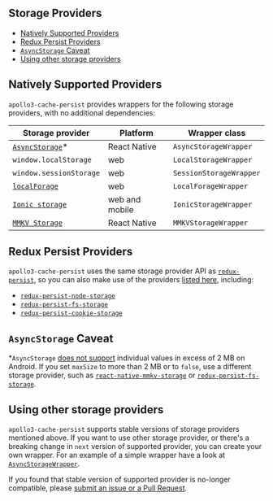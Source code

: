 ## Storage Providers

- [Natively Supported Providers](#natively-supported-providers)
- [Redux Persist Providers](#redux-persist-providers)
- [`AsyncStorage` Caveat](#asyncstorage-caveat)
- [Using other storage providers](#using-other-storage-providers)

## Natively Supported Providers

`apollo3-cache-persist` provides wrappers for the following storage providers, with no additional dependencies:

| Storage provider                                                                | Platform       | Wrapper class           |
| ------------------------------------------------------------------------------- | -------------- | ----------------------- |
| [`AsyncStorage`](https://github.com/react-native-async-storage/async-storage)\* | React Native   | `AsyncStorageWrapper`   |
| `window.localStorage`                                                           | web            | `LocalStorageWrapper`   |
| `window.sessionStorage`                                                         | web            | `SessionStorageWrapper` |
| [`localForage`](https://github.com/localForage/localForage)                     | web            | `LocalForageWrapper`    |
| [`Ionic storage`](https://ionicframework.com/docs/building/storage)             | web and mobile | `IonicStorageWrapper`   |
| [`MMKV Storage`](https://github.com/ammarahm-ed/react-native-mmkv-storage)      | React Native   | `MMKVStorageWrapper`    |


## Redux Persist Providers
`apollo3-cache-persist` uses the same storage provider API as
[`redux-persist`](https://github.com/rt2zz/redux-persist), so you can also make
use of the providers
[listed here](https://github.com/rt2zz/redux-persist#storage-engines),
including:

- [`redux-persist-node-storage`](https://github.com/pellejacobs/redux-persist-node-storage)
- [`redux-persist-fs-storage`](https://github.com/leethree/redux-persist-fs-storage)
- [`redux-persist-cookie-storage`](https://github.com/abersager/redux-persist-cookie-storage)


## `AsyncStorage` Caveat
\*`AsyncStorage`
[does not support](https://github.com/facebook/react-native/issues/12529#issuecomment-345326643)
individual values in excess of 2 MB on Android. If you set `maxSize` to more than 2 MB or to `false`,
use a different storage provider, such as
[`react-native-mmkv-storage`](https://github.com/ammarahm-ed/react-native-mmkv-storage) or
[`redux-persist-fs-storage`](https://github.com/leethree/redux-persist-fs-storage).

## Using other storage providers

`apollo3-cache-persist` supports stable versions of storage providers mentioned above.
If you want to use other storage provider, or there's a breaking change in `next` version of supported provider,
you can create your own wrapper. For an example of a simple wrapper have a look at [`AsyncStorageWrapper`](/src/storageWrappers/AsyncStorageWrapper.ts).

If you found that stable version of supported provider is no-longer compatible, please [submit an issue or a Pull Request](https://github.com/apollographql/apollo-cache-persist/blob/master/CONTRIBUTING.md#issues).
